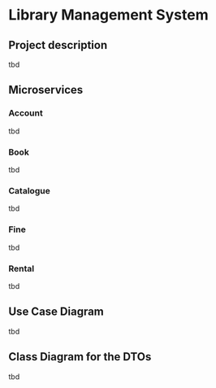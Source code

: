 # Library Management System 


## Project description
tbd

## Microservices
### Account
tbd
### Book
tbd
### Catalogue
tbd
### Fine
tbd
### Rental
tbd

## Use Case Diagram
tbd

## Class Diagram for the DTOs
tbd





